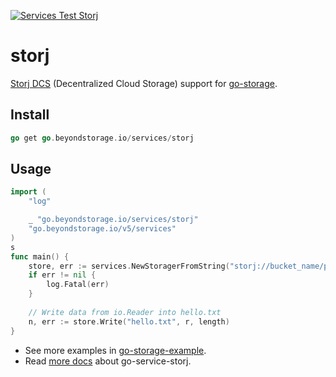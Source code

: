 [![Services Test Storj](https://github.com/beyondstorage/go-storage/actions/workflows/services-test-storj.yml/badge.svg)](https://github.com/beyondstorage/go-storage/actions/workflows/services-test-storj.yml)

# storj

[Storj DCS] (Decentralized Cloud Storage) support for [go-storage].

[Storj DCS]: https://www.storj.io
[go-storage]: https://github.com/beyondstorage/go-storage

## Install

```go
go get go.beyondstorage.io/services/storj
```

## Usage

```go
import (
	"log"

	_ "go.beyondstorage.io/services/storj"
	"go.beyondstorage.io/v5/services"
)
s
func main() {
	store, err := services.NewStoragerFromString("storj://bucket_name/path/to/workdir")
	if err != nil {
		log.Fatal(err)
	}
	
	// Write data from io.Reader into hello.txt
	n, err := store.Write("hello.txt", r, length)
}
```

- See more examples in [go-storage-example](https://github.com/beyondstorage/go-storage-example).
- Read [more docs](https://beyondstorage.io/docs/go-storage/services/storj) about go-service-storj.